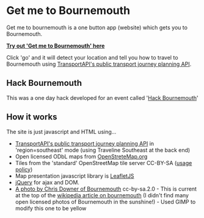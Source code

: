 # Get me to Bournemouth

Get me to bournemouth is a one button app (website) which gets you to Bournemouth.

**[Try out 'Get me to Bournemouth' here](http://harrywood.co.uk/get-me-to-bournemouth)**
 
Click 'go' and it will detect your location and tell you how to travel to Bournemouth using [TransportAPI's public transport journey planning API](https://developer.transportapi.com/documentation/public-journey-planning).

## Hack Bournemouth ##

This was a one day hack developed for an event called '[Hack Bournemouth](http://hackbmth.org)' 

## How it works ##

The site is just javascript and HTML using...
* [TransportAPI's public transport journey planning API](https://developer.transportapi.com/documentation/public-journey-planning) in 'region=southeast' mode (using Traveline Southeast at the back end)
* Open licensed ODbL maps from [OpenStreteMap.org](http://openstreetmap.org)
* Tiles from the 'standard' OpenStreetMap tile server CC-BY-SA ([usage policy](http://wiki.openstreetmap.org/wiki/Tile_usage_policy))
* Map presentation javascript library is [LeafletJS](http://leafletjs.com)
* [jQuery](http://jquery.com) for ajax and DOM.
* [A photo by Chris Downer of Bournemouth](http://www.geograph.org.uk/photo/509151) cc-by-sa.2.0  - This is current at the top of the [wikipedia article on bournemouth](http://en.wikipedia.org/wiki/Bournemouth) (I didn't find many open licensed photos of Bournemouth in the sunshine!) - Used GIMP to modify this one to be yellow
